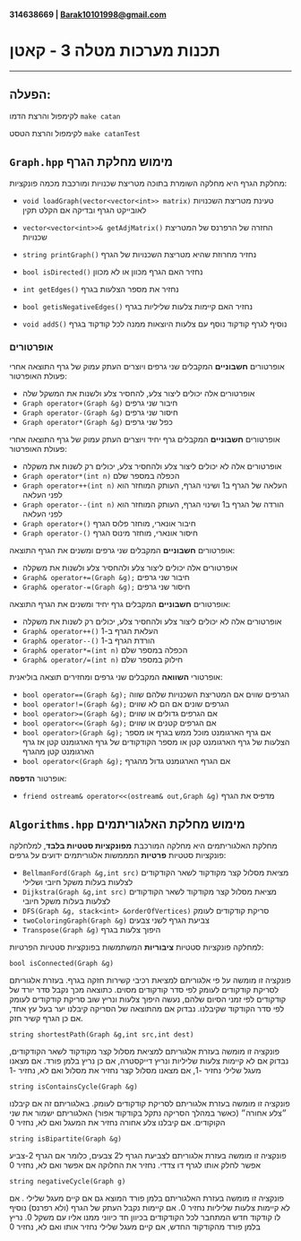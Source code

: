#### 314638669 | Barak10101998@gmail.com
# תכנות מערכות מטלה 3 - קאטן
___
הפעלה:
---
לקימפול והרצת הדמו `make catan`

לקימפול והרצת הטסט `make catanTest`



`Graph.hpp` מימוש מחלקת הגרף
---
מחלקת הגרף היא מחלקה השומרת בתוכה מטריצת שכנויות ומורכבת מכמה פונקציות:

- `void loadGraph(vector<vector<int>> matrix)` טעינת מטריצת השכנויות לאובייקט הגרף ובדיקה אם הקלט תקין

- `vector<vector<int>>& getAdjMatrix()` החזרה של הרפרנס של המטריצת שכנויות

- `string printGraph()` נחזיר מחרוזת שהיא מטריצת השכנויות של הגרף

- `bool isDirected()` נחזיר האם הגרף מכוון או לא מכוון

- `int getEdges()` נחזיר את מספר הצלעות בגרף

- `bool getisNegativeEdges()` נחזיר האם קיימות צלעות שליליות בגרף

- `void addS()` נוסיף לגרף קודקוד נוסף עם צלעות היוצאות ממנה לכל קודקוד בגרף

### אופרטורים
אופרטורים **חשבוניים** המקבלים שני גרפים ויוצרים העתק עמוק של גרף התוצאה אחרי פעולת האופרטור:
- אופרטורים אלה יכולים ליצור צלע, להחסיר צלע ולשנות את המשקל שלה
- `Graph operator+(Graph &g)` חיבור שני גרפים
- `Graph operator-(Graph &g)` חיסור שני גרפים
- `Graph operator*(Graph &g)` כפל שני גרפים

אופרטורים  **חשבוניים** המקבלים גרף יחיד ויוצרים העתק עמוק של גרף התוצאה אחרי פעולת האופרטור:
- אופרטורים אלה לא יכולים ליצור צלע ולהחסיר צלע, יכולים רק לשנות את משקלה
- `Graph operator*(int n)` הכפלה במספר שלם
- `Graph operator++(int n)` העלאה של הגרף ב1 ושינוי הגרף, העותק המוחזר הוא לפני העלאה
- `Graph operator--(int n)` הורדה של הגרף ב1 ושינוי הגרף, העותק המוחזר הוא לפני העלאה
- `Graph operator+()` חיבור אונארי, מוחזר פלוס הגרף
- `Graph operator-()` חיסור אונארי, מוחזר מינוס הגרף


אופרטורים **חשבוניים** המקבלים שני גרפים ומשנים את הגרף התוצאה:
- אופרטורים אלה יכולים ליצור צלע ולהחסיר צלע ולשנות את משקלה
- `Graph& operator+=(Graph &g);` חיבור שני גרפים
- `Graph& operator-=(Graph &g);` חיסור שני גרפים

אופרטורים  **חשבוניים** המקבלים גרף יחיד ומשנים את הגרף התוצאה:
- אופרטורים אלה לא יכולים ליצור צלע ולהחסיר צלע, יכולים רק לשנות את משקלה
- `Graph& operator++()` העלאת הגרף ב-1
- `Graph& operator--()` הורדת הגרף ב-1
- `Graph& operator*=(int n)` הכפלה במספר שלם
- `Graph& operator/=(int n)` חילוק במספר שלם

אופרטורי **השוואה** המקבלים שני גרפים ומחזירים תוצאה בוליאנית:
- `bool operator==(Graph &g);` הגרפים שווים אם המטריצת השכנויות שלהם שווה
- `bool operator!=(Graph &g);` הגרפים שונים אם הם לא שווים
- `bool operator>=(Graph &g);` אם הגרפים גדולים או שווים
- `bool operator<=(Graph &g);` אם הגרפים קטנים או שווים
- `bool operator>(Graph &g);` אם גרף הארגומנט מוכל ממש בגרף או מספר הצלעות של גרף הארגומנט קטן או מספר הקודקודים של גרף הארגומנט קטן אז גרף הארגומנט קטן מהגרף
- `bool operator<(Graph &g);` אם הגרף הארגומנט גדול מהגרף

אופרטור **הדפסה**:
- `friend ostream& operator<<(ostream& out,Graph &g)` מדפיס את הגרף

`Algorithms.hpp` מימוש מחלקת האלגוריתמים
---

מחלקת האלגוריתמים היא מחלקה המורכבת **מפונקציות סטטיות בלבד**, למלחלקה פונקציות סטטיות **פרטיות** המממשות
אלגוריתמים ידועים על גרפים:


- `BellmanFord(Graph &g,int src)` מציאת מסלול קצר מקודקוד לשאר הקודקודים לצלעות בעלות משקל חיובי ושלילי
- `Dijkstra(Graph &g,int src)` מציאת מסלול קצר מקודקוד לשאר הקודקודים לצלעות בעלות משקל חיובי
- `DFS(Graph &g, stack<int> &orderOfVertices)` סריקת קודקודים לעומק
- `twoColoringGraph(Graph &g)` צביעת הגרף לשני צבעים
- `Transpose(Graph &g)` היפוך צלעות בגרף

למחלקה פונקציות סטטיות **ציבוריות** המשתמשות בפונקציות סטטיות הפרטיות:

`bool isConnected(Graph &g)`

פונקציה זו מומשה על פי אלגוריתם למציאת רכיבי קשירות חזקה בגרף.
בעזרת אלגוריתם לסריקת קודקודים לעומק לפי סדר קודקודים מסוים.
כתוצאה מכך נקבל סדר יורד של קודקודים לפי זמני הסיום שלהם,
נעשה היפוך צלעות
ונריץ שוב סריקת קודקודים לעומק לפי סדר הקודקוד שקיבלנו.
נבדוק אם מהתוצאה של הסריקה קיבלנו יער בעל עץ אחד, אם כן הגרף קשיר חזק.

`string shortestPath(Graph &g,int src,int dest)`

פונקציה זו מומשה בעזרת אלגוריתם למציאת מסלול קצר מקודקוד לשאר הקודקודים,
נבדוק אם לא קיימות צלעות שליליות ונריץ דייקסטרה, אם כן נריץ בלמן פורד. אם מצאנו מעגל שלילי נחזיר -1,
אם מצאנו מסלול קצר נחזיר את מסלול ואם לא, נחזיר -1

`string isContainsCycle(Graph &g)`

פונקציה זו מומשה בעזרת אלגוריתם לסריקת קודקודים לעומק. באלגוריתם זה אם קיבלנו ״צלע אחורה״ (כאשר במהלך הסריקה נתקל בקודקוד אפור) האלגוריתם ישמור את שני הקוקודים.
אם קיבלנו צלע אחורה נחזיר את המעגל ואם לא, נחזיר 0

`string isBipartite(Graph &g)`

פונקציה זו מומשה בעזרת אלגוריתם לצביעת הגרף ל2 צבעים, כלומר אם הגרף 2-צביע אפשר לחלק אותו לגרף דו צדדי.
נחזיר את החלוקה אם אפשר ואם לא, נחזיר 0

`string negativeCycle(Graph g)`

פונקציה זו מומשה בעזרת האלגוריתם בלמן פורד המוצא גם אם קיים מעגל שלילי .
אם לא קיימות צלעות שליליות נחזיר 0.
אם קיימות
נקבל העתק של הגרף (ולא רפרנס) נוסיף לו קודקוד חדש המתחבר לכל הקודקודים בכיוון חד כיווני ממנו אליו עם משקל 0.
נריץ בלמן פורד מהקודקוד החדש,
אם קיים מעגל שלילי נחזיר אותו ואם לא, נחזיר 0
